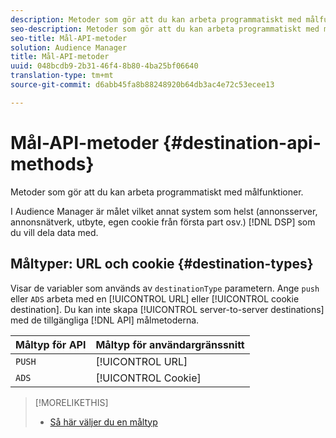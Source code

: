 ```yaml
---
description: Metoder som gör att du kan arbeta programmatiskt med målfunktioner.
seo-description: Metoder som gör att du kan arbeta programmatiskt med målfunktioner.
seo-title: Mål-API-metoder
solution: Audience Manager
title: Mål-API-metoder
uuid: 048bcdb9-2b31-46f4-8b80-4ba25bf06640
translation-type: tm+mt
source-git-commit: d6abb45fa8b88248920b64db3ac4e72c53ecee13

---
```



# Mål-API-metoder {#destination-api-methods}

Metoder som gör att du kan arbeta programmatiskt med målfunktioner.

<!-- c_destinations_api.xml -->

I Audience Manager är målet vilket annat system som helst (annonsserver, annonsnätverk, utbyte, egen cookie från första part osv.) [!DNL DSP] som du vill dela data med.

## Måltyper: URL och cookie {#destination-types}

Visar de variabler som används av `destinationType` parametern. Ange `push` eller `ADS` arbeta med en [!UICONTROL URL] eller [!UICONTROL cookie destination]. Du kan inte skapa [!UICONTROL server-to-server destinations] med de tillgängliga [!DNL API] målmetoderna.

<!-- r_destination_types.xml -->

| Måltyp för API | Måltyp för användargränssnitt |
|---|---|
| `PUSH` | [!UICONTROL URL] |
| `ADS` | [!UICONTROL Cookie] |

>[!MORELIKETHIS]
>
>* [Så här väljer du en måltyp](../../../features/destinations/destinations.md)

